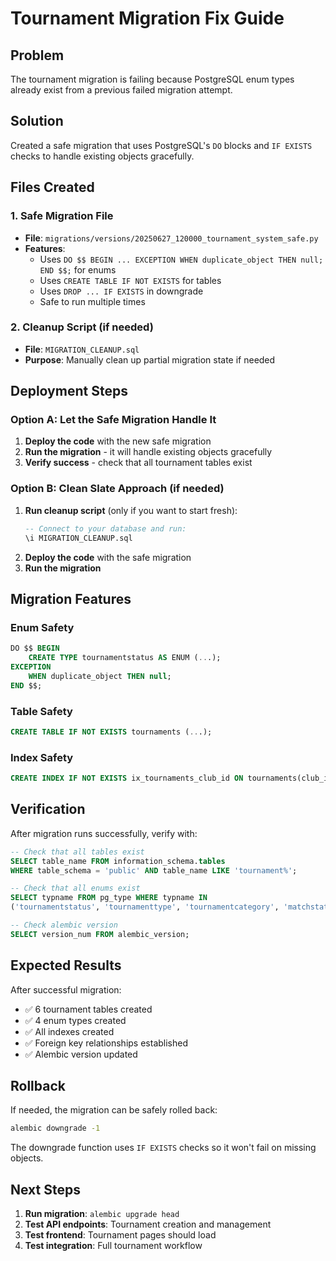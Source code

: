 # Tournament Migration Fix Guide

## Problem
The tournament migration is failing because PostgreSQL enum types already exist from a previous failed migration attempt.

## Solution
Created a safe migration that uses PostgreSQL's `DO` blocks and `IF EXISTS` checks to handle existing objects gracefully.

## Files Created

### 1. Safe Migration File
- **File**: `migrations/versions/20250627_120000_tournament_system_safe.py`
- **Features**:
  - Uses `DO $$ BEGIN ... EXCEPTION WHEN duplicate_object THEN null; END $$;` for enums
  - Uses `CREATE TABLE IF NOT EXISTS` for tables
  - Uses `DROP ... IF EXISTS` in downgrade
  - Safe to run multiple times

### 2. Cleanup Script (if needed)
- **File**: `MIGRATION_CLEANUP.sql`
- **Purpose**: Manually clean up partial migration state if needed

## Deployment Steps

### Option A: Let the Safe Migration Handle It
1. **Deploy the code** with the new safe migration
2. **Run the migration** - it will handle existing objects gracefully
3. **Verify success** - check that all tournament tables exist

### Option B: Clean Slate Approach (if needed)
1. **Run cleanup script** (only if you want to start fresh):
   ```sql
   -- Connect to your database and run:
   \i MIGRATION_CLEANUP.sql
   ```
2. **Deploy the code** with the safe migration
3. **Run the migration**

## Migration Features

### Enum Safety
```sql
DO $$ BEGIN
    CREATE TYPE tournamentstatus AS ENUM (...);
EXCEPTION
    WHEN duplicate_object THEN null;
END $$;
```

### Table Safety
```sql
CREATE TABLE IF NOT EXISTS tournaments (...);
```

### Index Safety
```sql
CREATE INDEX IF NOT EXISTS ix_tournaments_club_id ON tournaments(club_id);
```

## Verification

After migration runs successfully, verify with:

```sql
-- Check that all tables exist
SELECT table_name FROM information_schema.tables 
WHERE table_schema = 'public' AND table_name LIKE 'tournament%';

-- Check that all enums exist
SELECT typname FROM pg_type WHERE typname IN 
('tournamentstatus', 'tournamenttype', 'tournamentcategory', 'matchstatus');

-- Check alembic version
SELECT version_num FROM alembic_version;
```

## Expected Results

After successful migration:
- ✅ 6 tournament tables created
- ✅ 4 enum types created  
- ✅ All indexes created
- ✅ Foreign key relationships established
- ✅ Alembic version updated

## Rollback

If needed, the migration can be safely rolled back:
```bash
alembic downgrade -1
```

The downgrade function uses `IF EXISTS` checks so it won't fail on missing objects.

## Next Steps

1. **Run migration**: `alembic upgrade head`
2. **Test API endpoints**: Tournament creation and management
3. **Test frontend**: Tournament pages should load
4. **Test integration**: Full tournament workflow